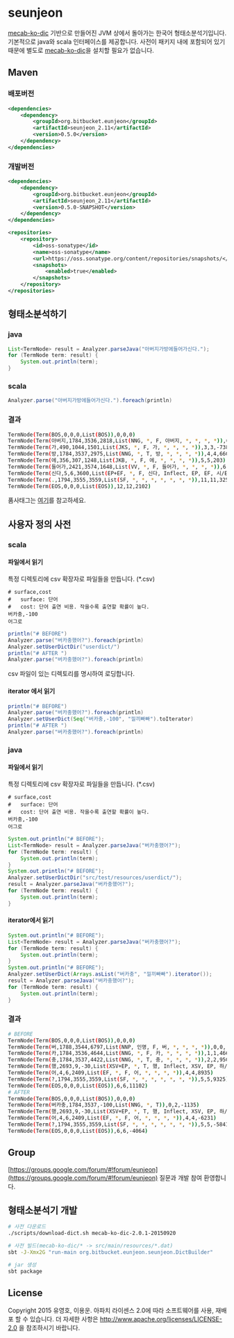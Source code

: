 # seunjeon
[mecab-ko-dic](https://bitbucket.org/eunjeon/mecab-ko-dic) 기반으로 만들어진 JVM 상에서 돌아가는 한국어 형태소분석기입니다. 기본적으로 java와 scala 인터페이스를 제공합니다. 사전이 패키지 내에 포함되어 있기 때문에 별도로 [mecab-ko-dic](https://bitbucket.org/eunjeon/mecab-ko-dic)을 설치할 필요가 없습니다.

## Maven
### 배포버전
```xml
<dependencies>
    <dependency>
        <groupId>org.bitbucket.eunjeon</groupId>
        <artifactId>seunjeon_2.11</artifactId>
        <version>0.5.0</version>
    </dependency>
</dependencies>
```

### 개발버전
```xml
<dependencies>
    <dependency>
        <groupId>org.bitbucket.eunjeon</groupId>
        <artifactId>seunjeon_2.11</artifactId>
        <version>0.5.0-SNAPSHOT</version>
    </dependency>
</dependencies>

<repositories>
    <repository>
        <id>oss-sonatype</id>
        <name>oss-sonatype</name>
        <url>https://oss.sonatype.org/content/repositories/snapshots/</url>
        <snapshots>
            <enabled>true</enabled>
        </snapshots>
    </repository>
</repositories>
```

## 형태소분석하기
### java
```java
List<TermNode> result = Analyzer.parseJava("아버지가방에들어가신다.");
for (TermNode term: result) {
    System.out.println(term);
}

```
### scala
```scala
Analyzer.parse("아버지가방에들어가신다.").foreach(println)
```
### 결과
```bash
TermNode(Term(BOS,0,0,0,List(BOS)),0,0,0)
TermNode(Term(아버지,1784,3536,2818,List(NNG, *, F, 아버지, *, *, *, *)),0,2,-1135)
TermNode(Term(가,490,1044,1501,List(JKS, *, F, 가, *, *, *, *)),3,3,-738)
TermNode(Term(방,1784,3537,2975,List(NNG, *, T, 방, *, *, *, *)),4,4,660)
TermNode(Term(에,356,307,1248,List(JKB, *, F, 에, *, *, *, *)),5,5,203)
TermNode(Term(들어가,2421,3574,1648,List(VV, *, F, 들어가, *, *, *, *)),6,8,583)
TermNode(Term(신다,5,6,3600,List(EP+EF, *, F, 신다, Inflect, EP, EF, 시/EP/*+ᆫ다/EF/*)),9,10,-1256)
TermNode(Term(.,1794,3555,3559,List(SF, *, *, *, *, *, *, *)),11,11,325)
TermNode(Term(EOS,0,0,0,List(EOS)),12,12,2102)
```
품사태그는 [여기](https://docs.google.com/spreadsheets/d/1-9blXKjtjeKZqsf4NzHeYJCrr49-nXeRF6D80udfcwY/edit#gid=589544265)를 참고하세요.

## 사용자 정의 사전
### scala
#### 파일에서 읽기
특정 디렉토리에 csv 확장자로 파일들을 만듭니다. (*.csv)
```text
# surface,cost
#   surface: 단어
#   cost: 단어 출연 비용. 작을수록 출연할 확률이 높다.
버카충,-100
어그로
```
```scala
println("# BEFORE")
Analyzer.parse("버카충했어?").foreach(println)
Analyzer.setUserDictDir("userdict/")
println("# AFTER ")
Analyzer.parse("버카충했어?").foreach(println)
```
csv 파일이 있는 디렉토리를 명시하여 로딩합니다.
#### iterator 에서 읽기
```scala
println("# BEFORE")
Analyzer.parse("버카충했어?").foreach(println)
Analyzer.setUserDict(Seq("버카충,-100", "낄끼빠빠").toIterator)
println("# AFTER ")
Analyzer.parse("버카충했어?").foreach(println)
```

### java
#### 파일에서 읽기
특정 디렉토리에 csv 확장자로 파일들을 만듭니다. (*.csv)
```text
# surface,cost
#   surface: 단어
#   cost: 단어 출연 비용. 작을수록 출연할 확률이 높다.
버카충,-100
어그로
```
```java
System.out.println("# BEFORE");
List<TermNode> result = Analyzer.parseJava("버카충했어?");
for (TermNode term: result) {
    System.out.println(term);
}
System.out.println("# BEFORE");
Analyzer.setUserDictDir("src/test/resources/userdict/");
result = Analyzer.parseJava("버카충했어?");
for (TermNode term: result) {
    System.out.println(term);
}
```
#### iterator에서 읽기
```java
System.out.println("# BEFORE");
List<TermNode> result = Analyzer.parseJava("버카충했어?");
for (TermNode term: result) {
    System.out.println(term);
}
System.out.println("# BEFORE");
Analyzer.setUserDict(Arrays.asList("버카충", "낄끼빠빠").iterator());
result = Analyzer.parseJava("버카충했어?");
for (TermNode term: result) {
    System.out.println(term);
}
```

### 결과
```bash
# BEFORE
TermNode(Term(BOS,0,0,0,List(BOS)),0,0,0)
TermNode(Term(버,1788,3544,6797,List(NNP, 인명, F, 버, *, *, *, *)),0,0,-2213)
TermNode(Term(카,1784,3536,4644,List(NNG, *, F, 카, *, *, *, *)),1,1,4669)
TermNode(Term(충,1784,3537,4422,List(NNG, *, T, 충, *, *, *, *)),2,2,9509)
TermNode(Term(했,2693,9,-30,List(XSV+EP, *, T, 했, Inflect, XSV, EP, 하/XSV/*+았/EP/*)),3,3,11409)
TermNode(Term(어,4,6,2409,List(EF, *, F, 어, *, *, *, *)),4,4,8935)
TermNode(Term(?,1794,3555,3559,List(SF, *, *, *, *, *, *, *)),5,5,9325)
TermNode(Term(EOS,0,0,0,List(EOS)),6,6,11102)
# AFTER
TermNode(Term(BOS,0,0,0,List(BOS)),0,0,0)
TermNode(Term(버카충,1784,3537,-100,List(NNG, *, T)),0,2,-1135)
TermNode(Term(했,2693,9,-30,List(XSV+EP, *, T, 했, Inflect, XSV, EP, 하/XSV/*+았/EP/*)),3,3,-3757)
TermNode(Term(어,4,6,2409,List(EF, *, F, 어, *, *, *, *)),4,4,-6231)
TermNode(Term(?,1794,3555,3559,List(SF, *, *, *, *, *, *, *)),5,5,-5841)
TermNode(Term(EOS,0,0,0,List(EOS)),6,6,-4064)
```


## Group
[https://groups.google.com/forum/#!forum/eunjeon](https://groups.google.com/forum/#!forum/eunjeon) 질문과 개발 참여 환영합니다.

## 형태소분석기 개발
```sh
# 사전 다운로드
./scripts/download-dict.sh mecab-ko-dic-2.0.1-20150920

# 사전 빌드(mecab-ko-dic/* -> src/main/resources/*.dat)
sbt -J-Xmx2G "run-main org.bitbucket.eunjeon.seunjeon.DictBuilder"

# jar 생성
sbt package
```

## License
Copyright 2015 유영호, 이용운. 아파치 라이센스 2.0에 따라 소프트웨어를 사용, 재배포 할 수 있습니다. 더 자세한 사항은 http://www.apache.org/licenses/LICENSE-2.0 을 참조하시기 바랍니다.
